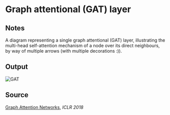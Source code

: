 # Graph attentional (GAT) layer

## Notes

A diagram representing a single graph attentional (GAT) layer, illustrating the multi-head self-attention mechanism of a node over its direct neighbours, by way of multiple arrows (with multiple decorations :)).

## Output

![GAT](https://www.dropbox.com/s/q2zp1p6k79jjd15/gat_layer.png?raw=1)

## Source

[Graph Attention Networks](https://arxiv.org/abs/1710.10903), *ICLR 2018*
